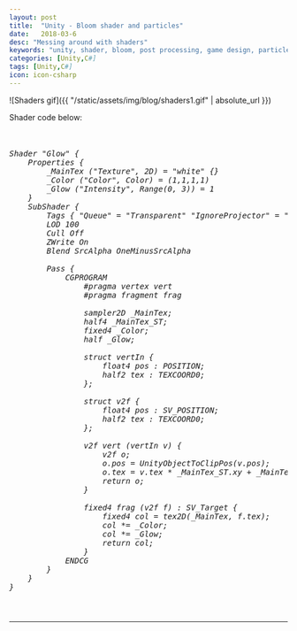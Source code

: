 ```yaml
---
layout: post
title:  "Unity - Bloom shader and particles"
date:   2018-03-6
desc: "Messing around with shaders"
keywords: "unity, shader, bloom, post processing, game design, particles"
categories: [Unity,C#]
tags: [Unity,C#]
icon: icon-csharp
---
```



![Shaders gif]({{ "/static/assets/img/blog/shaders1.gif" | absolute_url }})

Shader code below:
<?prettify?>
<pre class="prettyprint">
<h5 style="font-weight: 200">
Shader "Glow" {
    Properties {
        _MainTex ("Texture", 2D) = "white" {}
        _Color ("Color", Color) = (1,1,1,1)
        _Glow ("Intensity", Range(0, 3)) = 1
    }
    SubShader {
        Tags { "Queue" = "Transparent" "IgnoreProjector" = "True" "RenderType" = "Transparent" }
        LOD 100
        Cull Off
        ZWrite On
        Blend SrcAlpha OneMinusSrcAlpha

        Pass {
            CGPROGRAM
                #pragma vertex vert
                #pragma fragment frag

                sampler2D _MainTex;
                half4 _MainTex_ST;
                fixed4 _Color;
                half _Glow;

                struct vertIn {
                    float4 pos : POSITION;
                    half2 tex : TEXCOORD0;
                };

                struct v2f {
                    float4 pos : SV_POSITION;
                    half2 tex : TEXCOORD0;
                };

                v2f vert (vertIn v) {
                    v2f o;
                    o.pos = UnityObjectToClipPos(v.pos);
                    o.tex = v.tex * _MainTex_ST.xy + _MainTex_ST.zw;
                    return o;
                }

                fixed4 frag (v2f f) : SV_Target {
                    fixed4 col = tex2D(_MainTex, f.tex);
                    col *= _Color;
                    col *= _Glow;
                    return col;
                }
            ENDCG
        }
    }
}
</h5>
</pre>
---
